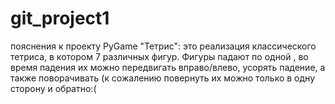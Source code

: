 # git_project1
пояснения к проекту PyGame "Тетрис":
это реализация классического тетриса, в котором 7 различных фигур. Фигуры падают по одной , во время падения их можно передвигать вправо/влево, усорять падение, а также поворачивать
(к сожалению повернуть их можно только в одну сторону и обратно:(

